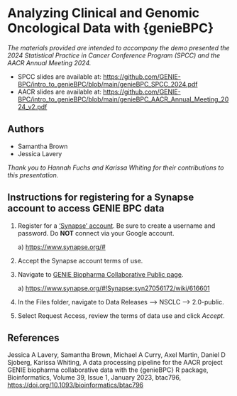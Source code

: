 # Analyzing Clinical and Genomic Oncological Data with {genieBPC}

*The materials provided are intended to accompany the demo presented the 2024 Statistical Practice in Cancer Conference Program (SPCC) and the AACR Annual Meeting 2024.*

- SPCC slides are available at: https://github.com/GENIE-BPC/intro_to_genieBPC/blob/main/genieBPC_SPCC_2024.pdf
- AACR slides are available at: https://github.com/GENIE-BPC/intro_to_genieBPC/blob/main/genieBPC_AACR_Annual_Meeting_2024_v2.pdf

## Authors
- Samantha Brown
- Jessica Lavery

*Thank you to Hannah Fuchs and Karissa Whiting for their contributions to this presentation.*

## Instructions for registering for a Synapse account to access GENIE BPC data

1. Register for a [‘Synapse’ account](https://www.synapse.org/#). Be sure to create a username and password. Do **NOT** connect via your Google account.

    a) https://www.synapse.org/#
    
2. Accept the Synapse account terms of use.
    
3. Navigate to [GENIE Biopharma Collaborative Public page](https://www.synapse.org/#!Synapse:syn27056172/wiki/616601).

    a) https://www.synapse.org/#!Synapse:syn27056172/wiki/616601
    
4. In the Files folder, navigate to Data Releases --> NSCLC --> 2.0-public. 
5. Select Request Access, review the terms of data use and click *Accept*.

## References

Jessica A Lavery, Samantha Brown, Michael A Curry, Axel Martin, Daniel D Sjoberg, Karissa Whiting, A data processing pipeline for the AACR project GENIE biopharma collaborative data with the {genieBPC} R package, Bioinformatics, Volume 39, Issue 1, January 2023, btac796, https://doi.org/10.1093/bioinformatics/btac796
